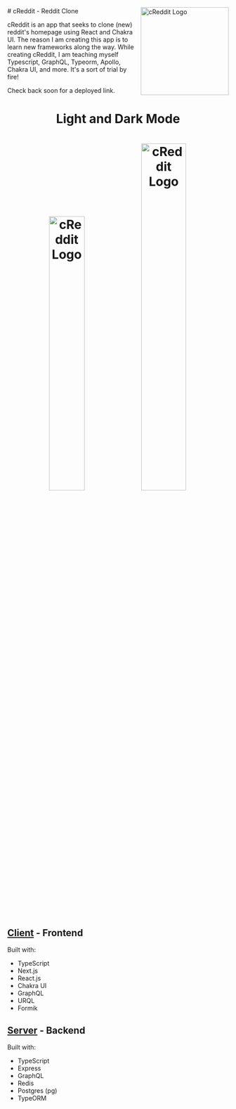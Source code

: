 <img src="https://i.imgur.com/J7Rvi5K.png" alt="cReddit Logo" width="200" align="right" />
# cReddit - Reddit Clone

cReddit is an app that seeks to clone (new) reddit's homepage using React and Chakra UI. The reason I am creating this app is to learn new frameworks along the way. While creating cReddit, I am teaching myself Typescript, GraphQL, Typeorm, Apollo, Chakra UI, and more. It's a sort of trial by fire!

Check back soon for a deployed link.

<h1 style="text-align:center">Light and Dark Mode<h1>
<div style="text-align:center; width: 100%">
  <img src="https://i.imgur.com/Cf25hg9.png" alt="cReddit Logo" style="width:40%" />
  <img src="https://i.imgur.com/FeoU51B.png" alt="cReddit Logo" style="width:45%" />
</div>

## [Client](https://github.com/EthanBonsignori/reddit-clone/tree/main/client) - Frontend

Built with:

- TypeScript
- Next.js
- React.js
- Chakra UI
- GraphQL
- URQL
- Formik

## [Server](https://github.com/EthanBonsignori/reddit-clone/tree/main/server) - Backend

Built with:

- TypeScript
- Express
- GraphQL
- Redis
- Postgres (pg)
- TypeORM
